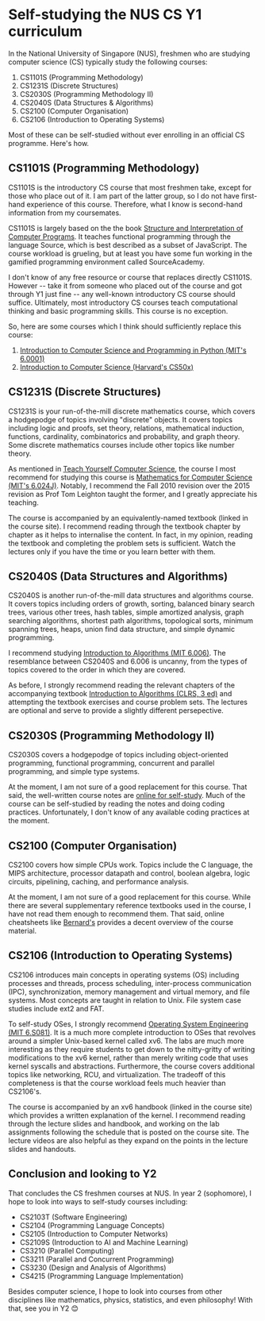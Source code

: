 # Self-studying the NUS CS Y1 curriculum

In the National University of Singapore (NUS), freshmen who are studying computer science (CS) typically study the following courses:

1. CS1101S (Programming Methodology)
2. CS1231S (Discrete Structures)
3. CS2030S (Programming Methodology II)
4. CS2040S (Data Structures & Algorithms)
5. CS2100 (Computer Organisation)
6. CS2106 (Introduction to Operating Systems)

Most of these can be self-studied without ever enrolling in an official CS programme. Here's how.

## CS1101S (Programming Methodology)

CS1101S is the introductory CS course that most freshmen take, except for those who place out of it. I am part of the latter group, so I do not have first-hand experience of this course. Therefore, what I know is second-hand information from my coursemates.

CS1101S is largely based on the the book [Structure and Interpretation of Computer Programs](https://mitpress.mit.edu/sites/default/files/sicp/full-text/book/book.html). It teaches functional programming through the language Source, which is best described as a subset of JavaScript. The course workload is grueling, but at least you have some fun working in the gamified programming environment called SourceAcademy.

I don't know of any free resource or course that replaces directly CS1101S. However -- take it from someone who placed out of the course and got through Y1 just fine -- any well-known introductory CS course should suffice. Ultimately, most introductory CS courses teach computational thinking and basic programming skills. This course is no exception.

So, here are some courses which I think should sufficiently replace this course:

1. [Introduction to Computer Science and Programming in Python (MIT's 6.0001)](https://ocw.mit.edu/courses/6-0001-introduction-to-computer-science-and-programming-in-python-fall-2016/)
2. [Introduction to Computer Science (Harvard's CS50x)](https://cs50.harvard.edu/x/2022/)

## CS1231S (Discrete Structures)

CS1231S is your run-of-the-mill discrete mathematics course, which covers a hodgepodge of topics involving "discrete" objects. It covers topics including logic and proofs, set theory, relations, mathematical induction, functions, cardinality, combinatorics and probability, and graph theory. Some discrete mathematics courses include other topics like number theory.

As mentioned in [Teach Yourself Computer Science](https://teachyourselfcs.com/#math), the course I most recommend for studying this course is [Mathematics for Computer Science (MIT's 6.024J)](https://ocw.mit.edu/courses/6-042j-mathematics-for-computer-science-fall-2010/). Notably, I recommend the Fall 2010 revision over the 2015 revision as Prof Tom Leighton taught the former, and I greatly appreciate his teaching.

The course is accompanied by an equivalently-named textbook (linked in the course site). I recommend reading through the textbook chapter by chapter as it helps to internalise the content. In fact, in my opinion, reading the textbook and completing the problem sets is sufficient. Watch the lectures only if you have the time or you learn better with them.

## CS2040S (Data Structures and Algorithms)

CS2040S is another run-of-the-mill data structures and algorithms course. It covers topics including orders of growth, sorting, balanced binary search trees, various other trees, hash tables, simple amortized analysis, graph searching algorithms, shortest path algorithms, topological sorts, minimum spanning trees, heaps, union find data structure, and simple dynamic programming.

I recommend studying [Introduction to Algorithms (MIT 6.006)](https://ocw.mit.edu/courses/6-006-introduction-to-algorithms-fall-2011/). The resemblance between CS2040S and 6.006 is uncanny, from the types of topics covered to the order in which they are covered.

As before, I strongly recommend reading the relevant chapters of the accompanying textbook [Introduction to Algorithms (CLRS, 3 ed)](https://mitpress.mit.edu/books/introduction-algorithms-third-edition) and attempting the textbook exercises and course problem sets. The lectures are optional and serve to provide a slightly different persepective.

## CS2030S (Programming Methodology II)

CS2030S covers a hodgepodge of topics including object-oriented programming, functional programming, concurrent and parallel programming, and simple type systems. 

At the moment, I am not sure of a good replacement for this course. That said, the well-written course notes are [online for self-study](https://nus-cs2030s.github.io/2122-s2/). Much of the course can be self-studied by reading the notes and doing coding practices. Unfortunately, I don't know of any available coding practices at the moment.

## CS2100 (Computer Organisation)

CS2100 covers how simple CPUs work. Topics include the C language, the MIPS architecture, processor datapath and control, boolean algebra, logic circuits, pipelining, caching, and performance analysis.

At the moment, I am not sure of a good replacement for this course. While there are several supplementary reference textbooks used in the course, I have not read them enough to recommend them. That said, online cheatsheets like [Bernard's](https://bernardteo.me/nus/CS2100%20Reference.pdf) provides a decent overview of the course material.

## CS2106 (Introduction to Operating Systems)

CS2106 introduces main concepts in operating systems (OS) including processes and threads, process scheduling, inter-process communication (IPC), synchronization, memory management and virtual memory, and file systems. Most concepts are taught in relation to Unix. File system case studies include ext2 and FAT.

To self-study OSes, I strongly recommend [Operating System Engineering (MIT 6.S081)](https://pdos.csail.mit.edu/6.S081/2021/index.html). It is a much more complete introduction to OSes that revolves around a simpler Unix-based kernel called xv6. The labs are much more interesting as they require students to get down to the nitty-gritty of writing modifications to the xv6 kernel, rather than merely writing code that uses kernel syscalls and abstractions. Furthermore, the course covers additional topics like networking, RCU, and virtualization. The tradeoff of this completeness is that the course workload feels much heavier than CS2106's.

The course is accompanied by an xv6 handbook (linked in the course site) which provides a written explanation of the kernel. I recommend reading through the lecture slides and handbook, and working on the lab assignments following the schedule that is posted on the course site. The lecture videos are also helpful as they expand on the points in the lecture slides and handouts.

## Conclusion and looking to Y2

That concludes the CS freshmen courses at NUS. In year 2 (sophomore), I hope to look into ways to self-study courses including:

- CS2103T (Software Engineering)
- CS2104 (Programming Language Concepts)
- CS2105 (Introduction to Computer Networks)
- CS2109S (Introduction to AI and Machine Learning)
- CS3210 (Parallel Computing)
- CS3211 (Parallel and Concurrent Programming)
- CS3230 (Design and Analysis of Algorithms)
- CS4215 (Programming Language Implementation)

Besides computer science, I hope to look into courses from other disciplines like mathematics, physics, statistics, and even philosophy! With that, see you in Y2 😊
